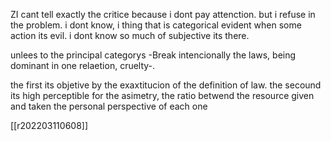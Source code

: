 ZI cant tell exactly the critice because i dont pay attenction. but i refuse in the problem. i dont know, i thing that is categorical evident when some action its evil. i dont know so much of subjective its there. 

unlees to the principal categorys -Break intencionally the laws, being dominant in one relaetion, cruelty-.

the first its objetive by the exaxtitucion of the definition of law. the secound its high perceptible for the asimetry, the ratio betwend the resource given and taken  the personal perspective of each one

[[r202203110608]]